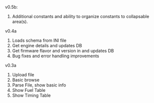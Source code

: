v0.5b:
1. Additional constants and ability to organize constants to collapsable area(s).

v0.4a
1. Loads schema from INI file
1. Get engine details and updates DB
1. Get firmware flavor and version in and updates DB
1. Bug fixes and error handling improvements

v0.3a
1. Upload file
1. Basic browse
1. Parse File, show basic info
1. Show Fuel Table
1. Show Timing Table
